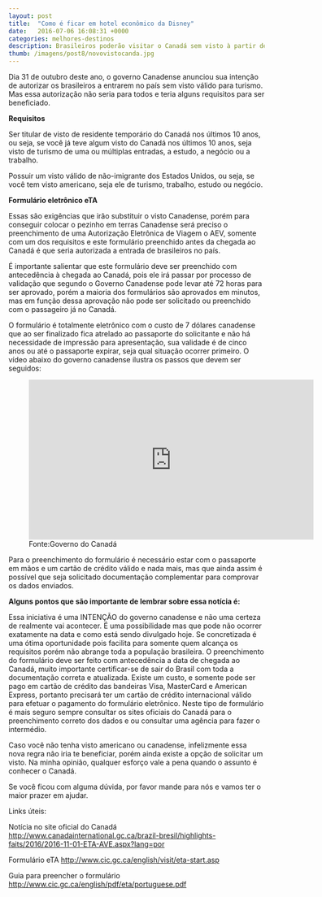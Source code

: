 ```yaml
---
layout: post
title:  "Como é ficar em hotel econômico da Disney"
date:   2016-07-06 16:08:31 +0000
categories: melhores-destinos
description: Brasileiros poderão visitar o Canadá sem visto à partir de 2017. Veja se você poderá se benefeciar nas possíveis novas regras.
thumb: /imagens/post8/novovistocanda.jpg
---
```


Dia 31 de outubro deste ano, o governo Canadense anunciou sua intenção de autorizar os brasileiros a entrarem no país sem visto válido para turismo. Mas essa autorização não seria para todos e teria alguns requisitos para ser beneficiado.


**Requisitos**


Ser titular de visto de residente temporário do Canadá nos últimos 10 anos, ou seja, se você já teve algum visto do Canadá nos últimos 10 anos, seja visto de turismo de uma ou múltiplas entradas, a estudo, a negócio ou a trabalho.


Possuir um visto válido de não-imigrante dos Estados Unidos, ou seja, se você tem visto americano, seja ele de turismo, trabalho, estudo ou negócio.


**Formulário eletrônico eTA**


Essas são exigências que irão substituir o visto Canadense, porém para conseguir colocar o pezinho em terras Canadense será preciso o preenchimento de uma Autorização Eletrônica de Viagem o AEV, somente com um dos requisitos e este formulário preenchido antes da chegada ao Canadá é que seria autorizada a entrada de brasileiros no país.


É importante salientar que este formulário deve ser preenchido com antecedência à chegada ao Canadá, pois ele irá passar por processo de validação que segundo o Governo Canadense pode levar até 72 horas para ser aprovado, porém a maioria dos formulários são aprovados em minutos, mas em função dessa aprovação não pode ser solicitado ou preenchido com o passageiro já no Canadá.


O formulário é totalmente eletrônico com o custo de 7 dólares canadense que ao ser finalizado fica atrelado ao passaporte do solicitante e não há necessidade de impressão para apresentação, sua validade é de cinco anos ou até o passaporte expirar, seja qual situação ocorrer primeiro. O vídeo abaixo do governo canadense ilustra os passos que devem ser seguidos:

<figure class="image centered">
  <iframe width="560" height="315" src="https://www.youtube.com/embed/nS2beiBA1Mo" frameborder="0" allowfullscreen></iframe>
  <figcaption>Fonte:Governo do Canadá</figcaption>
</figure>

Para o preenchimento do formulário é necessário estar com o passaporte em mãos e um cartão de crédito válido e nada mais, mas que ainda assim é possível que seja solicitado documentação complementar para comprovar os dados enviados.


**Alguns pontos que são importante de lembrar sobre essa notícia é:**


Essa iniciativa é uma INTENÇÃO do governo canadense e não uma certeza de realmente vai acontecer. É uma possibilidade mas que pode não ocorrer exatamente na data e como está sendo divulgado hoje.
Se concretizada é uma ótima oportunidade pois facilita para somente quem alcança os requisitos porém não abrange toda a população brasileira.
O preenchimento do formulário deve ser feito com antecedência a data de chegada ao Canadá, muito importante certificar-se de sair do Brasil com toda a documentação correta e atualizada.
Existe um custo, e somente pode ser pago em cartão de crédito das bandeiras Visa, MasterCard e American Express, portanto precisará ter um cartão de crédito internacional válido para efetuar o pagamento do formulário eletrônico.
Neste tipo de formulário é mais seguro sempre consultar os sites oficiais do Canadá para o preenchimento correto dos dados e ou consultar uma agência para fazer o intermédio.


Caso você não tenha visto americano ou canadense, infelizmente essa nova regra não iria te beneficiar, porém ainda existe a opção de solicitar um visto. Na minha opinião, qualquer esforço vale a pena quando o assunto é conhecer o Canadá.


Se você ficou com alguma dúvida, por favor mande para nós e vamos ter o maior prazer em ajudar.


Links úteis:


Notícia no site oficial do Canadá
 http://www.canadainternational.gc.ca/brazil-bresil/highlights-faits/2016/2016-11-01-ETA-AVE.aspx?lang=por


Formulário eTA 
http://www.cic.gc.ca/english/visit/eta-start.asp


Guia para preencher o formulário
http://www.cic.gc.ca/english/pdf/eta/portuguese.pdf
